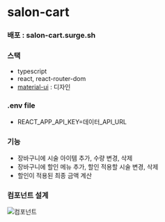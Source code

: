 # salon-cart

### 배포 : salon-cart.surge.sh

### 스택
- typescript
- react, react-router-dom
- [material-ui](https://material-ui.com/) : 디자인

### .env file
- REACT_APP_API_KEY=데이터_API_URL

### 기능
- 장바구니에 시술 아이템 추가, 수량 변경, 삭제
- 장바구니에 할인 메뉴 추가, 할인 적용할 시술 변경, 삭제
- 할인이 적용된 최종 금액 계산

### 컴포넌트 설계
![컴포넌트](https://i.imgur.com/6FJhD3T.png)

